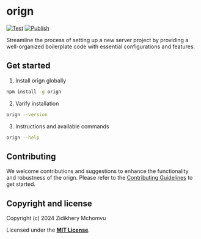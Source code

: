 # orign

<div>

[![Test](https://github.com/zhid0399123/orign/actions/workflows/continue-integration.yml/badge.svg)](https://github.com/zhid0399123/orign/actions/workflows/continue-integration.yml)
[![Publish](https://github.com/zhid0399123/orign/actions/workflows/continue-deployment.yml/badge.svg)](https://github.com/zhid0399123/orign/actions/workflows/continue-deployment.yml) </br>

Streamline the process of setting up a new server project by providing a well-organized boilerplate code with essential configurations and features.

</div>


## Get started

1. Install orign globally

```bash
npm install -g orign
```

2. Varify installation

```bash
orign --version
```

3. Instructions and available commands

```bash
orign --help
```

## Contributing

We welcome contributions and suggestions to enhance the functionality and robustness of the orign. Please refer to the [Contributing Guidelines](https://github.com/zhid0399123/orign/blob/main/CONTRIBUTING.md) to get started.

## Copyright and license

Copyright (c) 2024 Zidikhery Mchomvu

Licensed under the **[MIT License](https://github.com/zhid0399123/orign/blob/main/LICENSE)**.
